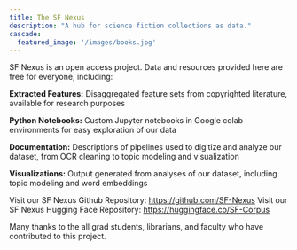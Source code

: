 ```yaml
---
title: The SF Nexus
description: "A hub for science fiction collections as data."
cascade:
  featured_image: '/images/books.jpg'
---
```

SF Nexus is an open access project. Data and resources provided here are free for everyone, including:

**Extracted Features:** Disaggregated feature sets from copyrighted literature, available for research purposes

**Python Notebooks:** Custom Jupyter notebooks in Google colab environments for easy exploration of our data

**Documentation:** Descriptions of pipelines used to digitize and analyze our dataset, from OCR cleaning to topic modeling and visualization

**Visualizations:** Output generated from analyses of our dataset, including topic modeling and word embeddings

Visit our SF Nexus Github Repository: https://github.com/SF-Nexus
Visit our SF Nexus Hugging Face Repository: https://huggingface.co/SF-Corpus

Many thanks to the all grad students, librarians, and faculty who have contributed to this project.
